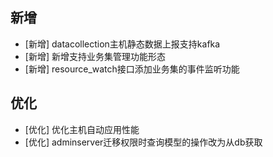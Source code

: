 ## 新增

-  [新增] datacollection主机静态数据上报支持kafka 
-  [新增] 新增支持业务集管理功能形态
-  [新增] resource_watch接口添加业务集的事件监听功能

## 优化

-  [优化] 优化主机自动应用性能
-  [优化] adminserver迁移权限时查询模型的操作改为从db获取